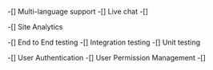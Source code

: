 


-[] Multi-language support
-[] Live chat
-[] 

-[] Site Analytics

-[] End to End testing
-[] Integration testing
-[] Unit testing

-[] User Authentication
-[] User Permission Management
-[] 
